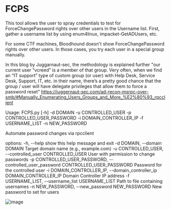 # FCPS

This tool allows the user to spray credentials to test for ForceChangePassword rights over other users in the Username list.
First, gather a username list by using enum4linux, impacket-GetADUsers, etc.

For some CTF machines, Bloodhound doesn't show ForceChangePassword rights over other users. In those cases, you try each user in a special group manually.

In this blog by Juggarnaut-sec, the methodology is explained further "our current user “vcreed” is a member of that group. Very often, when we find an “IT support” type of custom group (or user) with Help Desk, Service Desk, Support, IT, etc. in their name, there’s a pretty good chance that the group / user will have delegate privileges that allow them to force a password reset" https://juggernaut-sec.com/ad-recon-msrpc-over-smb/#Manually_Enumerating_Users_Groups_and_More_%E2%80%93_rpcclient


Usage: FCPS.py [-h] -d DOMAIN -u CONTROLLED_USER -p CONTROLLED_USER_PASSWORD -i DOMAIN_CONTROLLER_IP -f
               USERNAME_LIST -n NEW_PASSWORD

Automate password changes via rpcclient

options:
  -h, --help            show this help message and exit
  -d DOMAIN, --domain DOMAIN
                        Target domain name (e.g., example.com)
  -u CONTROLLED_USER, --controlled_user CONTROLLED_USER
                        User with permission to change passwords
  -p CONTROLLED_USER_PASSWORD, --controlled_user_password CONTROLLED_USER_PASSWORD
                        Password for the controlled user
  -i DOMAIN_CONTROLLER_IP, --domain_controller_ip DOMAIN_CONTROLLER_IP
                        Domain Controller IP address
  -f USERNAME_LIST, --username_list USERNAME_LIST
                        Path to file containing usernames
  -n NEW_PASSWORD, --new_password NEW_PASSWORD
                        New password to set for users



![image](https://github.com/user-attachments/assets/3ba16968-4338-439b-a6d0-f4b44025b54b)


